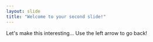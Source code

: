 ```yaml
---
layout: slide
title: "Welcome to your second slide!"
---
```

Let's make this interesting...
Use the left arrow to go back!
